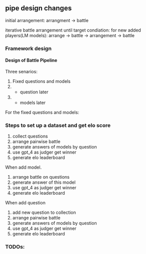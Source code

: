 ## pipe design changes
initial arrangement:
arrangment -> battle

iterative battle arrangement until target condiation:
for new added players(LM models):
arrange -> battle -> arrangement -> battle

### Framework design
#### Design of Battle Pipeline
Three senarios:
1. Fixed questions and models
2. + question later
3. + models later

For the fixed questions and models:

### Steps to set up a dataset and get elo score
1. collect questions
3. arrange pairwise battle
2. generate answers of models by question
4. use gpt_4 as judger get winner
5. generate elo leaderboard

When add model.
1. arrange battle on questions
2. generate answer of this model
3. use gpt_4 as judger get winner
4. generate elo leaderboard

When add question
1. add new question to collection
2. arrange pairwise battle
3. generate answers of models by question
4. use gpt_4 as judger get winner
5. generate elo leaderboard

### TODOs:
